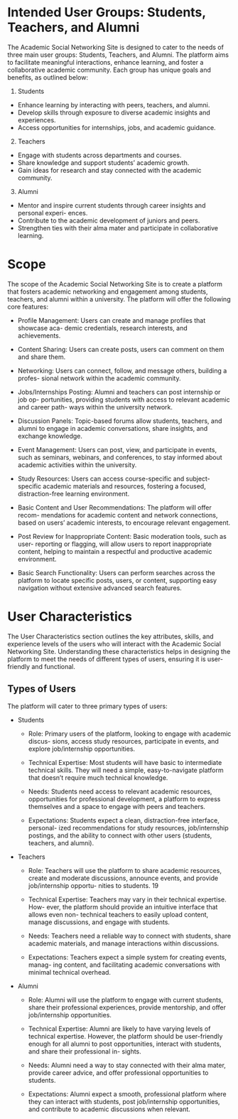 
# Intended User Groups: Students, Teachers, and Alumni

The Academic Social Networking Site is designed to cater to the needs of three main user groups: Students, Teachers, and Alumni. The platform aims to facilitate meaningful interactions, enhance learning, and foster a collaborative academic community. Each group has unique goals and benefits, as outlined below:

1. Students
- Enhance learning by interacting with peers, teachers, and alumni.
- Develop skills through exposure to diverse academic insights and experiences.
- Access opportunities for internships, jobs, and academic guidance.

2. Teachers
- Engage with students across departments and courses.
- Share knowledge and support students’ academic growth.
- Gain ideas for research and stay connected with the academic community.

3. Alumni
- Mentor and inspire current students through career insights and personal experi-
ences.
- Contribute to the academic development of juniors and peers.
- Strengthen ties with their alma mater and participate in collaborative learning.


# Scope

The scope of the Academic Social Networking Site is to create a platform that fosters
academic networking and engagement among students, teachers, and alumni within a
university. The platform will offer the following core features:

- Profile Management: Users can create and manage profiles that showcase aca-
demic credentials, research interests, and achievements.

- Content Sharing: Users can create posts, users can comment on them and share
them.
- Networking: Users can connect, follow, and message others, building a profes-
sional network within the academic community.
- Jobs/Internships Posting: Alumni and teachers can post internship or job op-
portunities, providing students with access to relevant academic and career path-
ways within the university network.
- Discussion Panels: Topic-based forums allow students, teachers, and alumni to
engage in academic conversations, share insights, and exchange knowledge.
- Event Management: Users can post, view, and participate in events, such as
seminars, webinars, and conferences, to stay informed about academic activities
within the university.
- Study Resources: Users can access course-specific and subject-specific academic
materials and resources, fostering a focused, distraction-free learning environment.
- Basic Content and User Recommendations: The platform will offer recom-
mendations for academic content and network connections, based on users’ academic
interests, to encourage relevant engagement.
- Post Review for Inappropriate Content: Basic moderation tools, such as user-
reporting or flagging, will allow users to report inappropriate content, helping to
maintain a respectful and productive academic environment.
- Basic Search Functionality: Users can perform searches across the platform to
locate specific posts, users, or content, supporting easy navigation without extensive
advanced search features.



# User Characteristics

The User Characteristics section outlines the key attributes, skills, and experience levels
of the users who will interact with the Academic Social Networking Site. Understanding
these characteristics helps in designing the platform to meet the needs of different types
of users, ensuring it is user-friendly and functional.

## Types of Users
The platform will cater to three primary types of users:
- Students
    - Role: Primary users of the platform, looking to engage with academic discus-
sions, access study resources, participate in events, and explore job/internship
opportunities.

    - Technical Expertise: Most students will have basic to intermediate technical
skills. They will need a simple, easy-to-navigate platform that doesn’t require
much technical knowledge.
    - Needs: Students need access to relevant academic resources, opportunities
for professional development, a platform to express themselves and a space to
engage with peers and teachers.
    - Expectations: Students expect a clean, distraction-free interface, personal-
ized recommendations for study resources, job/internship postings, and the
ability to connect with other users (students, teachers, and alumni).

- Teachers
    - Role: Teachers will use the platform to share academic resources, create and
moderate discussions, announce events, and provide job/internship opportu-
nities to students.
19

    - Technical Expertise: Teachers may vary in their technical expertise. How-
ever, the platform should provide an intuitive interface that allows even non-
technical teachers to easily upload content, manage discussions, and engage
with students.
    - Needs: Teachers need a reliable way to connect with students, share academic
materials, and manage interactions within discussions.
    - Expectations: Teachers expect a simple system for creating events, manag-
ing content, and facilitating academic conversations with minimal technical
overhead.

- Alumni
    - Role: Alumni will use the platform to engage with current students, share
their professional experiences, provide mentorship, and offer job/internship
opportunities.

    - Technical Expertise: Alumni are likely to have varying levels of technical
expertise. However, the platform should be user-friendly enough for all alumni
to post opportunities, interact with students, and share their professional in-
sights.
    - Needs: Alumni need a way to stay connected with their alma mater, provide
career advice, and offer professional opportunities to students.
    - Expectations: Alumni expect a smooth, professional platform where they
can interact with students, post job/internship opportunities, and contribute
to academic discussions when relevant.